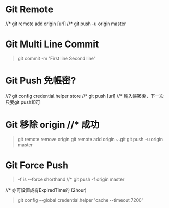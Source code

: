 # Git Remote 

//* git remote add origin [url]
//* git push -u origin master

# Git Multi Line Commit
> git commit -m 'First line
> Second line'

# Git Push 免帳密?
//? git config credential.helper store
//* git push [url]
//* 輸入帳密後，下一次只要git push即可

# Git 移除 origin //* 成功
> git remote remove origin
> git remote add origin ~.git
> git push -u origin master

# Git Force Push 
> -f is --force shorthand
//* git push -f origin master

//* 亦可設置成有ExpiredTime的 (2hour)
> git config --global credential.helper 'cache --timeout 7200'